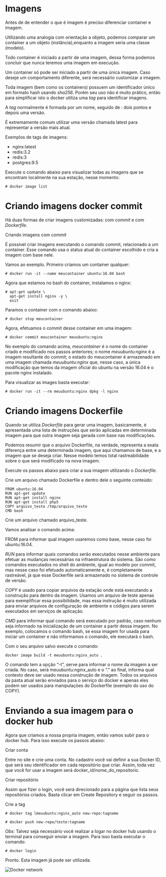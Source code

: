 # Imagens

Antes de de entender o que é imagem é preciso diferenciar container e imagem.

Utilizando uma analogia com orientação a objeto, podemos comparar um container a um objeto (instância),enquanto a imagem seria uma classe (modelo).

Todo container é iniciado a partir de uma imagem, dessa forma podemos concluir que nunca teremos uma imagem em execução.

Um container só pode ser iniciado a partir de uma única imagem. Caso deseje um comportamento diferente, será necessário customizar a imagem.

Toda imagem (bem como os containers) possuem um identificador único em formato hash usando _sha256_. Porém seu uso não é muito prático, então para simplificar isto o docker utiliza uma _tag_ para identificar imagens.

A _tag_ normalmente é formada por um nome, seguido de : dois pontos e depois uma versão.

É extremamente comum utilizar uma versão chamada latest para representar a versão mais atual.

Exemplos de tags de imagens:

* nginx:latest
* redis:3.2
* redis:3
* postgres:9.5

Execute o comando abaixo para visualizar todas as imagens que se encontram localmente na sua estação, nesse momento:

```
# docker image list
```

# Criando imagens docker commit

Há duas formas de criar imagens customizadas: com _commit_ e com _Dockerfile_.

Criando imagens com _commit_

É possível criar imagens executando o comando commit, relacionado a um container. Esse comando usa o status atual do container escolhido e cria a imagem com base nele.

Vamos ao exemplo. Primeiro criamos um container qualquer:

```
# docker run -it --name meucontainer ubuntu:16.04 bash
```
Agora que estamos no bash do container, instalamos o nginx:

```
# apt-get update \
  apt-get install nginx -y \
  exit
```
Paramos o container com o comando abaixo:
```
# docker stop meucontainer
```
Agora, efetuamos o commit desse container em uma imagem:
```
# docker commit meucontainer meuubuntu:nginx
```
No exemplo do comando acima, _meucontainer_  é o nome do container criado e modificado nos passos anteriores; o nome _meuubuntu:nginx_ é a imagem resultante do commit; o estado do meucontainer  é armazenado em uma imagem chamada _meuubuntu:nginx_ que, nesse caso, a única modificação que temos da imagem oficial do ubuntu na versão 16.04 é o pacote nginx instalado.

Para visualizar as images basta executar:
```
# docker run -it --rm meuubuntu:nginx dpkg -l nginx
```

# Criando imagens Dockerfile

Quando se utiliza _Dockerfile_ para gerar uma imagem, basicamente, é apresentada uma lista de instruções que serão aplicadas em determinada imagem para que outra imagem seja gerada com base nas modificações.

Podemos resumir que o arquivo Dockerfile, na verdade, representa a exata diferença entre uma determinada imagem, que aqui chamamos de base, e a imagem que se deseja criar. Nesse modelo temos total rastreabilidade sobre o que será modificado na nova imagem.

Execute os passos abaixo para criar a sua imagem utilizando o _Dockerfile_.

Crie um arquivo chamado Dockerfile e dentro dele o seguinte conteúdo:

```
FROM ubuntu:16.04
RUN apt-get update
RUN apt-get install nginx
RUN apt-get install php5
COPY arquivo_teste /tmp/arquivo_teste
CMD bash
```
Crie um arquivo chamado arquivo_teste.

Vamos analisar o comando acima:

FROM para informar qual imagem usaremos como base, nesse caso foi ubuntu:16.04.

_RUN_ para informar quais comandos serão executados nesse ambiente para efetuar as mudanças necessárias na infraestrutura do sistema. São como comandos executados no shell do ambiente, igual ao modelo por commit, mas nesse caso foi efetuado automaticamente e, é completamente rastreável, já que esse Dockerfile será armazenado no sistema de controle de versão.

_COPY_ é usado para copiar arquivos da estação onde está executando a construção para dentro da imagem. Usamos um arquivo de teste apenas para exemplificar essa possibilidade, mas essa instrução é muito utilizada para enviar arquivos de configuração de ambiente e códigos para serem executados em serviços de aplicação.

_CMD_ para informar qual comando será executado por padrão, caso nenhum seja informado na inicialização de um container a partir dessa imagem. No exemplo, colocamos o comando bash, se essa imagem for usada para iniciar um container e não informamos o comando, ele executará o bash.

Com o seu arquivo salvo execute o comando:
```
docker image build -t meuubuntu:nginx_auto .
```
O comando tem a opção “-t”, serve para informar o nome da imagem a ser criada. No caso, será meuubuntu:nginx_auto e o “.” ao final, informa qual contexto deve ser usado nessa construção de imagem. Todos os arquivos da pasta atual serão enviados para o serviço do docker e apenas eles podem ser usados para manipulações do Dockerfile (exemplo do uso do COPY).

# Enviando a sua imagem para o docker hub

Agora que criamos a nossa propria imagem, então vamos subir para o docker hub. Para isso execute os passos abaixo:

Criar conta

Entre no site e crie uma conta. No cadastro você vai definir a sua Docker ID, que será seu identificador em cada repositório que criar. Assim, toda vez que você for usar a imagem será docker_id/nome_do_repositorio.

Criar repositório

Assim que fizer o login, você será direcionado para a página que lista seus repositórios criados. Basta clicar em Create Repository e seguir os passos.

Crie a tag

```
# docker tag lmeuubuntu:nginx_auto new-repo:tagname
```
```
# docker push new-repo/teste:tagname
```
_Obs:_ Talvez seja necessário você realizar a logar no docker hub usando o terminal para conseguir enviar a imagem. Para isso basta executar o comando:

```
# docker login
```

Pronto. Esta imagem já pode ser utilizada.

![Docker network](./imagens/welcomenginx.png)

